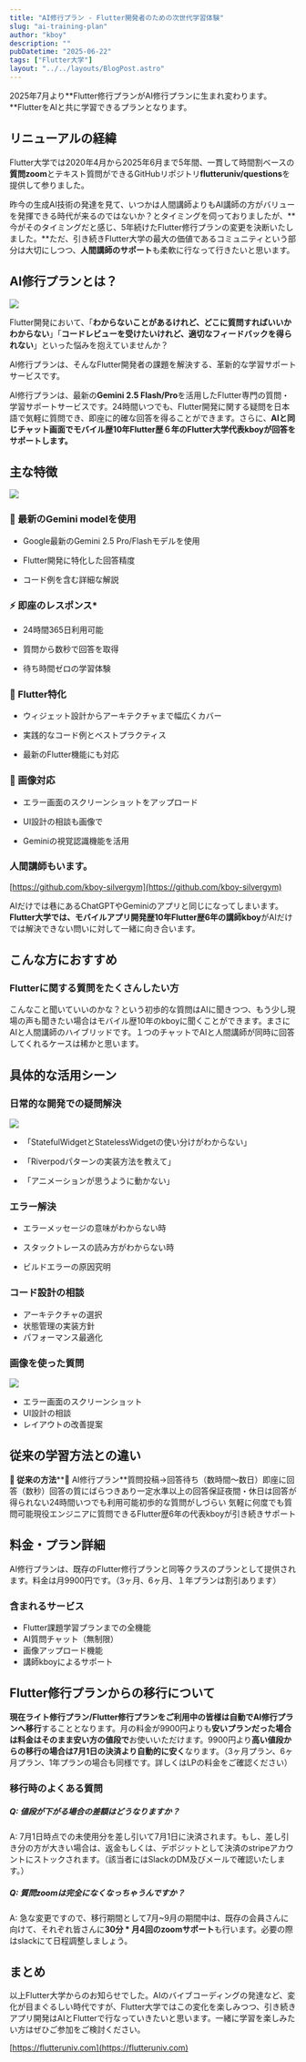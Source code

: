 ```yaml
---
title: "AI修行プラン - Flutter開発者のための次世代学習体験"
slug: "ai-training-plan"
author: "kboy"
description: ""
pubDatetime: "2025-06-22"
tags: ["Flutter大学"]
layout: "../../layouts/BlogPost.astro"
---
```


2025年7月より**Flutter修行プランがAI修行プランに生まれ変わります。**FlutterをAIと共に学習できるプランとなります。

## リニューアルの経緯

Flutter大学では2020年4月から2025年6月まで5年間、一貫して時間割ベースの**質問zoom**とテキスト質問ができるGitHubリポジトリ**flutteruniv/questions**を提供して参りました。

昨今の生成AI技術の発達を見て、いつかは人間講師よりもAI講師の方がバリューを発揮できる時代が来るのではないか？とタイミングを伺っておりましたが、**今がそのタイミングだと感じ、5年続けたFlutter修行プランの変更を決断いたしました。**ただ、引き続きFlutter大学の最大の価値であるコミュニティという部分は大切にしつつ、**人間講師のサポート**も柔軟に行なって行きたいと思います。

## AI修行プランとは？

![](https://blog.flutteruniv.com/wp-content/uploads/2025/06/ChatGPT-Image-2025年6月22日-15_33_49.png)

Flutter開発において、「**わからないことがあるけれど、どこに質問すればいいかわからない**」「**コードレビューを受けたいけれど、適切なフィードバックを得られない**」といった悩みを抱えていませんか？

AI修行プランは、そんなFlutter開発者の課題を解決する、革新的な学習サポートサービスです。

AI修行プランは、最新の**Gemini 2.5 Flash/Pro**を活用したFlutter専門の質問・学習サポートサービスです。24時間いつでも、Flutter開発に関する疑問を日本語で気軽に質問でき、即座に的確な回答を得ることができます。さらに、**AIと同じチャット画面でモバイル歴10年Flutter歴６年のFlutter大学代表kboyが回答をサポートします。**

## 主な特徴

![](https://blog.flutteruniv.com/wp-content/uploads/2025/06/ai_training_demo-1024x497.png)

### 🤖 最新のGemini modelを使用

- Google最新のGemini 2.5 Pro/Flashモデルを使用

- Flutter開発に特化した回答精度

- コード例を含む詳細な解説

### ⚡ 即座のレスポンス*

- 24時間365日利用可能

- 質問から数秒で回答を取得

- 待ち時間ゼロの学習体験

### 🎯 Flutter特化

- ウィジェット設計からアーキテクチャまで幅広くカバー

- 実践的なコード例とベストプラクティス

- 最新のFlutter機能にも対応

### 📱 画像対応

- エラー画面のスクリーンショットをアップロード

- UI設計の相談も画像で

- Geminiの視覚認識機能を活用

### 人間講師もいます。

[https://github.com/kboy-silvergym](https://github.com/kboy-silvergym)

AIだけでは巷にあるChatGPTやGeminiのアプリと同じになってしまいます。**Flutter大学では、モバイルアプリ開発歴10年Flutter歴6年の講師kboy**がAIだけでは解決できない問いに対して一緒に向き合います。

## こんな方におすすめ

### Flutterに関する質問をたくさんしたい方

こんなこと聞いていいのかな？という初歩的な質問はAIに聞きつつ、もう少し現場の声も聞きたい場合はモバイル歴10年のkboyに聞くことができます。まさにAIと人間講師のハイブリッドです。１つのチャットでAIと人間講師が同時に回答してくれるケースは稀かと思います。

## 具体的な活用シーン

### 日常的な開発での疑問解決

![](https://blog.flutteruniv.com/wp-content/uploads/2025/06/CleanShot-2025-06-22-at-16.09.37@2x-1024x543.png)

- 「StatefulWidgetとStatelessWidgetの使い分けがわからない」

- 「Riverpodパターンの実装方法を教えて」

- 「アニメーションが思うように動かない」

### エラー解決

- エラーメッセージの意味がわからない時

- スタックトレースの読み方がわからない時

- ビルドエラーの原因究明

### コード設計の相談

- アーキテクチャの選択
- 状態管理の実装方針
- パフォーマンス最適化

### 画像を使った質問

![](https://blog.flutteruniv.com/wp-content/uploads/2025/06/CleanShot-2025-06-22-at-15.56.41@2x-1024x640.png)

- エラー画面のスクリーンショット
- UI設計の相談
- レイアウトの改善提案

## 従来の学習方法との違い

**👥 従来の方法****🤖 AI修行プラン**質問投稿→回答待ち（数時間〜数日）即座に回答（数秒）回答の質にばらつきあり一定水準以上の回答保証夜間・休日は回答が得られない24時間いつでも利用可能初歩的な質問がしづらい 気軽に何度でも質問可能現役エンジニアに質問できるFlutter歴6年の代表kboyが引き続きサポート

## 料金・プラン詳細

AI修行プランは、既存のFlutter修行プランと同等クラスのプランとして提供されます。料金は月9900円です。（3ヶ月、6ヶ月、１年プランは割引あります）

### 含まれるサービス

- Flutter課題学習プランまでの全機能
- AI質問チャット（無制限）
- 画像アップロード機能
- 講師kboyによるサポート

## Flutter修行プランからの移行について

**現在ライト修行プラン/Flutter修行プランをご利用中の皆様は自動でAI修行プランへ移行**することとなります。月の料金が9900円よりも**安いプランだった場合は料金はそのまま安い方の値段で**お使いいただけます。9900円より**高い値段からの移行の場合は7月1日の決済より自動的に安く**なります。（3ヶ月プラン、6ヶ月プラン、1年プランの場合も同様です。詳しくはLPの料金をご確認ください）

### 移行時のよくある質問

##### **Q: 値段が下がる場合の差額はどうなりますか？**

A: 7月1日時点での未使用分を差し引いて7月1日に決済されます。もし、差し引き分の方が大きい場合は、返金もしくは、デポジットとして決済のstripeアカウントにストックされます。（該当者にはSlackのDM及びメールで確認いたします。）

##### Q: 質問zoomは完全になくなっちゃうんですか？

A: 急な変更ですので、移行期間として7月~9月の期間中は、既存の会員さんに向けて、それぞれ皆さんに**30分 * 月4回のzoomサポート**も行います。必要の際はslackにて日程調整しましょう。

## まとめ

以上Flutter大学からのお知らせでした。AIのバイブコーディングの発達など、変化が目まぐるしい時代ですが、Flutter大学ではこの変化を楽しみつつ、引き続きアプリ開発はAIとFlutterで行なっていきたいと思います。一緒に学習を楽しみたい方はぜひご参加をご検討ください。

[https://flutteruniv.com](https://flutteruniv.com)